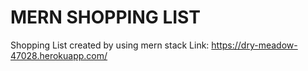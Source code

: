 # MERN SHOPPING LIST
Shopping List created by using mern stack
Link: https://dry-meadow-47028.herokuapp.com/
